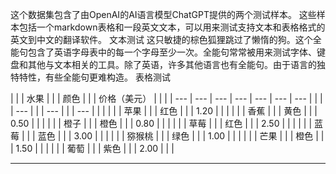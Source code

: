 这个数据集包含了由OpenAI的AI语言模型ChatGPT提供的两个测试样本。
这些样本包括一个markdown表格和一段英文文本，可以用来测试支持文本和表格格式的英文到中文的翻译软件。
文本测试
这只敏捷的棕色狐狸跳过了懒惰的狗。这个全能句包含了英语字母表中的每一个字母至少一次。全能句常常被用来测试字体、键盘和其他与文本相关的工具。除了英语，许多其他语言也有全能句。由于语言的独特特性，有些全能句更难构造。
表格测试

| | | 水果 | | | 颜色 | | | 价格（美元） | | |
| --- | --- | --- | --- | --- | --- | --- |
| | | --- | | | --- | | | --- | | |
| | | 苹果 | | | 红色 | | | 1.20 | | |
| | | 香蕉 | | | 黄色 | | | 0.50 | | |
| | | 橙子 | | | 橙色 | | | 0.80 | | |
| | | 草莓 | | | 红色 | | | 2.50 | | |
| | | 蓝莓 | | | 蓝色 | | | 3.00 | | |
| | | 猕猴桃 | | | 绿色 | | | 1.00 | | |
| | | 芒果 | | | 橙色 | | | 1.50 | | |
| | | 葡萄 | | | 紫色 | | | 2.00 | | |

---

